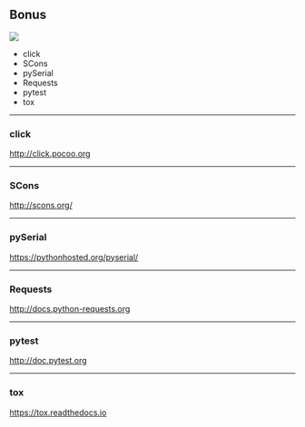 ## Bonus

![](resources/python-logo-mini.png)

- click
- SCons
- pySerial
- Requests
- pytest
- tox

---

### click

http://click.pocoo.org

---

### SCons

http://scons.org/

---

### pySerial

https://pythonhosted.org/pyserial/

---

### Requests

http://docs.python-requests.org

---

### pytest

http://doc.pytest.org

---

### tox

https://tox.readthedocs.io
